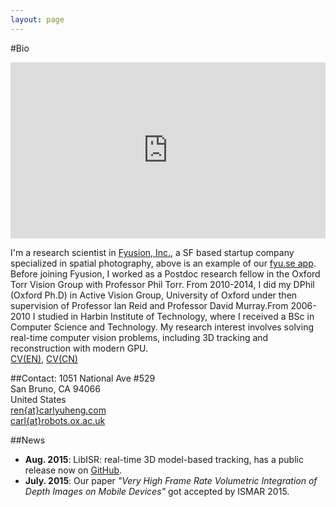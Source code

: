 ```yaml
---
layout: page
---
```

#Bio

<div style="position:relative;min-width:284px;max-width:568px;max-height:320px;min-height:160px"><div style="position:relative;height:0;width:100%;padding-bottom:56%"><iframe src="https://fyu.se/v/embed/a6ovxwq1wl?autoplay=1" width="100%" height="100%" style="position:absolute;width:100%;height:100%;left:0;top:0" frameborder="0" scrolling="no" allowfullscreen></iframe></div></div>  
  
  
I'm a research scientist in [Fyusion, Inc.](http://fyusion.com/), a SF based startup company specialized in spatial photography, above is an example of our [fyu.se app](https://fyu.se/). Before joining Fyusion, I worked as a Postdoc research fellow in the Oxford Torr Vision Group with Professor Phil Torr.  From 2010-2014, I did my DPhil (Oxford Ph.D) in Active Vision Group, University of Oxford under then supervision of Professor Ian Reid and Professor David Murray.From 2006-2010 I studied in Harbin Institute of Technology, where I received a BSc in Computer Science and Technology. My research interest involves solving real-time computer vision problems, including 3D tracking and reconstruction with modern GPU.  
[CV(EN)](pdfs/CV_EN.pdf), [CV(CN)](pdfs/CV_CN.pdf)

##Contact:
1051 National Ave #529  
San Bruno, CA 94066   
United States  
[ren{at}carlyuheng.com](mailto:ren@carlyuheng.com)  
[carl{at}robots.ox.ac.uk](mailto:carl@robots.ox.ac.uk)


##News
- **Aug. 2015**: LibISR: real-time 3D model-based tracking, has a public release now on [GitHub](https://github.com/carlren/LibISR).
- **July. 2015**: Our paper *"Very High Frame Rate Volumetric Integration of Depth Images on Mobile Devices"* got accepted by ISMAR 2015.

